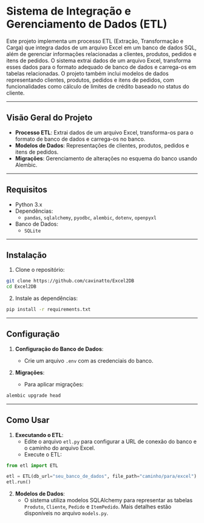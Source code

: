 
# Sistema de Integração e Gerenciamento de Dados (ETL)

Este projeto implementa um processo ETL (Extração, Transformação e Carga) que integra dados de um arquivo Excel em um banco de dados SQL, além de gerenciar informações relacionadas a clientes, produtos, pedidos e itens de pedidos. O sistema extrai dados de um arquivo Excel, transforma esses dados para o formato adequado de banco de dados e carrega-os em tabelas relacionadas. O projeto também inclui modelos de dados representando clientes, produtos, pedidos e itens de pedidos, com funcionalidades como cálculo de limites de crédito baseado no status do cliente.

---

## **Visão Geral do Projeto**

- **Processo ETL**: Extrai dados de um arquivo Excel, transforma-os para o formato de banco de dados e carrega-os no banco.
- **Modelos de Dados**: Representações de clientes, produtos, pedidos e itens de pedidos.
- **Migrações**: Gerenciamento de alterações no esquema do banco usando Alembic.

---

## **Requisitos**

- Python 3.x
- Dependências:
  - `pandas`, `sqlalchemy`, `pyodbc`, `alembic`, `dotenv`, `openpyxl`
- Banco de Dados:
  - `SQLite`
---

## **Instalação**

1. Clone o repositório:

```bash
git clone https://github.com/cavinatto/Excel2DB
cd Excel2DB
```

2. Instale as dependências:

```bash
pip install -r requirements.txt
```

---

## **Configuração**

1. **Configuração do Banco de Dados**:
   - Crie um arquivo `.env` com as credenciais do banco.

2. **Migrações**:
   - Para aplicar migrações:

```bash
alembic upgrade head
```

---

## **Como Usar**

1. **Executando o ETL**:
   - Edite o arquivo `etl.py` para configurar a URL de conexão do banco e o caminho do arquivo Excel.
   - Execute o ETL:

```python
from etl import ETL

etl = ETL(db_url="seu_banco_de_dados", file_path="caminho/para/excel")
etl.run()
```

2. **Modelos de Dados**:
   - O sistema utiliza modelos SQLAlchemy para representar as tabelas `Produto`, `Cliente`, `Pedido` e `ItemPedido`. Mais detalhes estão disponíveis no arquivo `models.py`.

